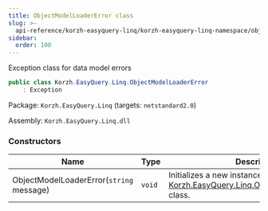 ```yaml
---
title: ObjectModelLoaderError class
slug: >-
  api-reference/korzh-easyquery-linq/korzh-easyquery-linq-namespace/objectmodelloadererror-class
sidebar:
  order: 100
---
```


Exception class for data model errors
```csharp
public class Korzh.EasyQuery.Linq.ObjectModelLoaderError
    : Exception

```
Package: `Korzh.EasyQuery.Linq` (targets: `netstandard2.0`)

Assembly: `Korzh.EasyQuery.Linq.dll`

### Constructors

| Name | Type | Description | 
| --- | --- | --- | 
| ObjectModelLoaderError(`string` message) | `void` | Initializes a new instance of the [Korzh.EasyQuery.Linq.ObjectModelLoaderError](/easyquery/docs/api-reference/korzh-easyquery-linq/korzh-easyquery-linq-namespace/objectmodelloadererror-class) class. |
